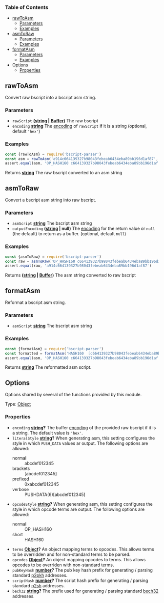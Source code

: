 <!-- Generated by documentation.js. Update this documentation by updating the source code. -->

### Table of Contents

-   [rawToAsm][1]
    -   [Parameters][2]
    -   [Examples][3]
-   [asmToRaw][4]
    -   [Parameters][5]
    -   [Examples][6]
-   [formatAsm][7]
    -   [Parameters][8]
    -   [Examples][9]
-   [Options][10]
    -   [Properties][11]

## rawToAsm

Convert raw bscript into a bscript asm string.

### Parameters

-   `rawScript` **([string][12] \| [Buffer][13])** The raw bscript
-   `encoding` **[string][12]** The [encoding][14] of `rawScript` if it is a string (optional, default `'hex'`)

### Examples

```javascript
const {rawToAsm} = require('bscript-parser')
const asm = rawToAsm('a914c664139327b98043febeab6434eba89bb196d1af87', 'hex')
assert.equal(asm, 'OP_HASH160 c664139327b98043febeab6434eba89bb196d1af OP_EQUAL')
```

Returns **[string][12]** The raw bscript converted to an asm string

## asmToRaw

Convert a bscript asm string into raw bscript.

### Parameters

-   `asmScript` **[string][12]** The bscript asm string
-   `outputEncoding` **([string][12] | null)**    The [encoding][14]
       for the return value or `null` (the default) to return as a buffer. (optional, default `null`)

### Examples

```javascript
const {asmToRaw} = require('bscript-parser')
const raw = asmToRaw('OP_HASH160 c664139327b98043febeab6434eba89bb196d1af OP_EQUAL', 'hex')
assert.equal(raw, 'a914c664139327b98043febeab6434eba89bb196d1af87')
```

Returns **([string][12] \| [Buffer][13])** The asm string converted to raw bscript

## formatAsm

Reformat a bscript asm string.

### Parameters

-   `asmScript` **[string][12]** The bscript asm string

### Examples

```javascript
const {formatAsm} = require('bscript-parser')
const formatted = formatAsm('HASH160  [c664139327b98043febeab6434eba89bb196d1af]\nOP_EQUAL')
assert.equal(asm, 'OP_HASH160 c664139327b98043febeab6434eba89bb196d1af OP_EQUAL')
```

Returns **[string][12]** The reformatted asm script.

## Options

Options shared by several of the functions provided by this module.

Type: [Object][15]

### Properties

-   `encoding` **[string][12]?**    The buffer [encoding][14]
       of the provided raw bscript if it is a string. The default value is `'hex'`.
-   `literalStyle` **[string][12]?**    When generating asm, this setting configures the style in which `PUSH_DATA` values ar output.
       The following options are allowed:<dl>   <dt>normal</dt><dd>abcdef012345</dd>
       <dt>brackets</dt><dd>[abcdef012345]</dd>
       <dt>prefixed</dt><dd>0xabcdef012345</dd>
       <dt>verbose</dt><dd>PUSHDATA(6)[abcdef012345]</dd></dl>
-   `opcodeStyle` **[string][12]?**    When generating asm, this setting configures the style in which opcode terms are output.
       The following options are allowed:<dl>   <dt>normal</dt><dd>OP_HASH160</dd>
       <dt>short</dt><dd>HASH160</dd></dl>
-   `terms` **[Object][15]?** An object mapping terms to opcodes.
       This allows terms to be overridden and for non-standard terms to be parsed.
-   `opcodes` **[Object][15]?** An object mapping opcodes to terms.
       This allows opcodes to be overriden with non-standard terms.
-   `pubKeyHash` **[number][16]?** The pub key hash prefix for generating / parsing standard [p2pkh][17] addresses.
-   `scriptHash` **[number][16]?** The script hash prefix for generating / parsing standard [p2sh][18] addresses.
-   `bech32` **[string][12]?** The prefix used for generating / parsing standard [bech32][18] addresses.

[1]: #rawtoasm

[2]: #parameters

[3]: #examples

[4]: #asmtoraw

[5]: #parameters-1

[6]: #examples-1

[7]: #formatasm

[8]: #parameters-2

[9]: #examples-2

[10]: #options

[11]: #properties

[12]: https://developer.mozilla.org/docs/Web/JavaScript/Reference/Global_Objects/String

[13]: https://nodejs.org/api/buffer.html

[14]: https://nodejs.org/api/buffer.html#buffer_buffers_and_character_encodings

[15]: https://developer.mozilla.org/docs/Web/JavaScript/Reference/Global_Objects/Object

[16]: https://developer.mozilla.org/docs/Web/JavaScript/Reference/Global_Objects/Number

[17]: https://en.bitcoin.it/wiki/Transaction#Pay-to-PubkeyHash

[18]: https://github.com/bitcoin/bips/blob/master/bip-0173.mediawiki
